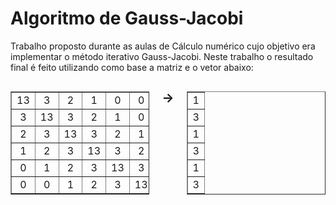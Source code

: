 # Algoritmo de Gauss-Jacobi
Trabalho proposto durante as aulas de Cálculo numérico cujo objetivo era implementar o método iterativo Gauss-Jacobi. Neste trabalho o resultado final é feito utilizando como base a matriz e o vetor abaixo: 
<div style="display: flex; align-items: flex-start; gap: 20px;">

  <!-- Matrix -->
  <table border="1" style="border-collapse: collapse; text-align: center;">
    <tr>
      <td>13</td>
      <td>3</td>
      <td>2</td>
      <td>1</td>
      <td>0</td>
      <td>0</td>
    </tr>
    <tr>
      <td>3</td>
      <td>13</td>
      <td>3</td>
      <td>2</td>
      <td>1</td>
      <td>0</td>
    </tr>
    <tr>
      <td>2</td>
      <td>3</td>
      <td>13</td>
      <td>3</td>
      <td>2</td>
      <td>1</td>
    </tr>
    <tr>
        <td>1</td>
        <td>2</td>
        <td>3</td>
        <td>13</td>
        <td>3</td>
        <td>2</td>
    </tr>
    <tr>
        <td>0</td>
        <td>1</td>
        <td>2</td>
        <td>3</td>
        <td>13</td>
        <td>3</td>
    </tr>
    <tr>
        <td>0</td>
        <td>0</td>
        <td>1</td>
        <td>2</td>
        <td>3</td>
        <td>13</td>
    </tr>
  </table>

  <!-- Arrow -->
  <span style="font-size: 20px; font-weight: bold;">→</span>

  <!-- Vector -->
  <table border="1" style="border-collapse: collapse; text-align: center;">
    <tr>
      <td>1</td>
    </tr>
    <tr>
      <td>3</td>
    </tr>
    <tr>
      <td>1</td>
    </tr>
    <tr>
      <td>3</td>
    </tr>
    <tr>
      <td>1</td>
    </tr>
    <tr>
      <td>3</td>
    </tr>
  </table>

</div>


